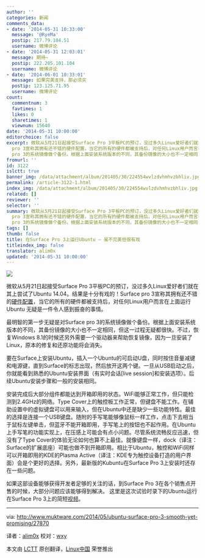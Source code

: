 ```yaml
---
author: ''
categories: 新闻
comments_data:
- date: '2014-05-31 10:33:00'
  message: '@RyeMa'
  postip: 217.79.184.51
  username: 微博评论
- date: '2014-05-31 12:03:01'
  message: 期待~
  postip: 222.205.101.104
  username: 微博评论
- date: '2014-06-01 10:33:01'
  message: 如果完美支持，那必须买
  postip: 123.125.71.95
  username: 微博评论
count:
  commentnum: 3
  favtimes: 1
  likes: 0
  sharetimes: 1
  viewnum: 15640
date: '2014-05-31 10:00:00'
editorchoice: false
excerpt: 微软从5月21日起接受Surface Pro 3平板PC的预订，没过多久Linux爱好者们就在其上尝试了Ubuntu 14.04。结果是十分有戏的！Surface
  pro 3宣称其拥有还不错的硬件配置，当它的所有的硬件都被支持后，对任何Linux用户而言在上面运行 Ubuntu 无疑是一件令人感到振奋的事情。 最明智的第一步无疑是对Surface
  pro 3的系统镜像做个备份。根据上面安装系统版本的不同，其备份镜像的大小也不一定相同，但这一过程无疑都很快。不过，恢复Windows 8.1的时候还另外需要一个驱动器来帮助恢复镜像，因为一旦安装了Linux，原本的修复和还原功能将会消失。
fromurl: ''
id: 3122
islctt: true
banner_img: /data/attachment/album/201405/30/224554wvlzdvhmhvzbhliv.jpg
permalink: /article-3122-1.html
index_img: /data/attachment/album/201405/30/224554wvlzdvhmhvzbhliv.jpg.thumb.jpg
related: []
reviewer: ''
selector: ''
summary: 微软从5月21日起接受Surface Pro 3平板PC的预订，没过多久Linux爱好者们就在其上尝试了Ubuntu 14.04。结果是十分有戏的！Surface
  pro 3宣称其拥有还不错的硬件配置，当它的所有的硬件都被支持后，对任何Linux用户而言在上面运行 Ubuntu 无疑是一件令人感到振奋的事情。 最明智的第一步无疑是对Surface
  pro 3的系统镜像做个备份。根据上面安装系统版本的不同，其备份镜像的大小也不一定相同，但这一过程无疑都很快。不过，恢复Windows 8.1的时候还另外需要一个驱动器来帮助恢复镜像，因为一旦安装了Linux，原本的修复和还原功能将会消失。
tags: []
thumb: false
title: 在Surface Pro 3上运行Ubuntu – 虽不完美但很有戏
titleindex_img: false
translator: alim0x
updated: '2014-05-31 10:00:00'
---
```


![](/data/attachment/album/201405/30/224554wvlzdvhmhvzbhliv.jpg)


微软从5月21日起接受Surface Pro 3平板PC的预订，没过多久Linux爱好者们就在其上尝试了Ubuntu 14.04。结果是十分有戏的！Surface pro 3宣称其拥有还不错的[硬件配置](http://www.microsoft.com/surface/en-us/products/surface-pro-3)，当它的所有的硬件都被支持后，对任何Linux用户而言在上面运行 Ubuntu 无疑是一件令人感到振奋的事情。


最明智的第一步无疑是对Surface pro 3的系统镜像做个备份。根据上面安装系统版本的不同，其备份镜像的大小也不一定相同，但这一过程无疑都很快。不过，恢复Windows 8.1的时候还另外需要一个驱动器来帮助恢复镜像，因为一旦安装了Linux，原本的修复和还原功能将会消失。


要在Surface上安装Ubuntu，插入一个Ubuntu的可启动U盘，同时按住音量减键和电源键，直到Surface的标志出现，然后放开这两个键。一旦从USB启动之后，你就能看到熟悉的Ubuntu安装界面（有实时会话[live session]和安装选项）。后续Ubuntu安装步骤和一般的安装相同。


安装完成后大部分组件都能达到开箱即用的状态。WiFi能够正常工作，但只能检测到2.4GHz的网络。Type Cover上的触控板工作正常，但键盘不能工作。在辅助设置中的虚拟键盘可以用来输入，但在Ubuntu中还是缺少一些功能特性。最佳的选择是连接一个USB键盘。随附的手写笔能够像鼠标一样工作，点击下去相当于鼠标左键单击，但蓝牙不能开箱即用，手写笔上的按钮也不起作用。在Ubuntu上手写笔的功能实现上，在压感上可能会有点小问题。尽管系统流畅反应迅速，但没有了Type Cover的体验无论如何也算不上最佳。就像键盘一样，dock（译注：Surface的扩展底座）可能也做不到开箱即用。相比于Ubuntu，触控和WiFi同样可以开箱即用的KDE的Plasma Active（译注：KDE专为触控设备打造的用户界面）会是个更好的选择。另外，最新版的Kubuntu在Surface Pro 3上安装时还存在一些问题。


如果这部设备能够获得开发者足够的关注的话，到Surface Pro 3在各个销售点开售的时候，大部分问题应该能够得到解决。 这里是这次试验时录下的Ubuntu运行在Surface Pro 3上的简短[视频](https://www.youtube.com/watch?v=mRH-c2_kDA4)。




---


via: <http://www.muktware.com/2014/05/ubuntu-surface-pro-3-smooth-yet-promising/27870>


译者：[alim0x](https://github.com/alim0x) 校对：[wxy](https://github.com/wxy)


本文由 [LCTT](https://github.com/LCTT/TranslateProject) 原创翻译，[Linux中国](http://linux.cn/) 荣誉推出